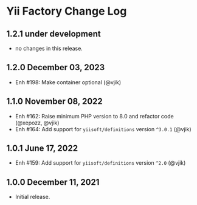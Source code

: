 # Yii Factory Change Log

## 1.2.1 under development

- no changes in this release.

## 1.2.0 December 03, 2023

- Enh #198: Make container optional (@vjik)

## 1.1.0 November 08, 2022

- Enh #162: Raise minimum PHP version to 8.0 and refactor code (@xepozz, @vjik)
- Enh #164: Add support for `yiisoft/definitions` version `^3.0.1` (@vjik)

## 1.0.1 June 17, 2022

- Enh #159: Add support for `yiisoft/definitions` version `^2.0` (@vjik)

## 1.0.0 December 11, 2021

- Initial release.
